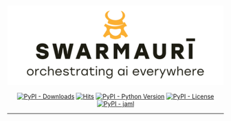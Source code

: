 ![Swarmauri Logo](https://github.com/swarmauri/swarmauri-sdk/blob/3d4d1cfa949399d7019ae9d8f296afba773dfb7f/assets/swarmauri.brand.theme.svg)

<p align="center">
    <a href="https://pypi.org/project/jaml/">
        <img src="https://img.shields.io/pypi/dm/jaml" alt="PyPI - Downloads"/></a>
    <a href="https://hits.sh/github.com/swarmauri/swarmauri-sdk/tree/master/pkgs/experimental/jaml/">
        <img alt="Hits" src="https://hits.sh/github.com/swarmauri/swarmauri-sdk/tree/master/pkgs/experimental/jaml.svg"/></a>
    <a href="https://pypi.org/project/jaml/">
        <img src="https://img.shields.io/pypi/pyversions/jaml" alt="PyPI - Python Version"/></a>
    <a href="https://pypi.org/project/jaml/">
        <img src="https://img.shields.io/pypi/l/jaml" alt="PyPI - License"/></a>
    <a href="https://pypi.org/project/jaml/">
        <img src="https://img.shields.io/pypi/v/jaml?label=jaml&color=green" alt="PyPI - jaml"/></a>

</p>

---

